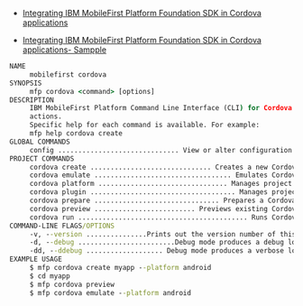 

* [Integrating IBM MobileFirst Platform Foundation SDK in Cordova applications](https://mobilefirstplatform.ibmcloud.com/tutorials/en/foundation/7.1/hello-world/integrating-mfpf-sdk-in-cordova-applications/)


* [Integrating IBM MobileFirst Platform Foundation SDK in Cordova applications- Sampple](https://github.com/MobileFirst-Platform-Developer-Center/Cordova/tree/release71)

```bat
NAME
     mobilefirst cordova
SYNOPSIS
     mfp cordova <command> [options]
DESCRIPTION
     IBM MobileFirst Platform Command Line Interface (CLI) for Cordova specific
     actions.
     Specific help for each command is available. For example:
     mfp help cordova create
GLOBAL COMMANDS
     config .............................. View or alter configuration settings
PROJECT COMMANDS
     cordova create .............................. Creates a new Cordova project
     cordova emulate .................................. Emulates Cordova project
     cordova platform ................................ Manages project platforms
     cordova plugin .................................... Manages project plugins
     cordova prepare ............................... Prepares a Cordova project
     cordova preview ......................... Previews existing Cordova project
     cordova run .......................................... Runs Cordova project
COMMAND-LINE FLAGS/OPTIONS
     -v, --version ...............Prints out the version number of this utility
     -d, --debug ........................Debug mode produces a debug log output
     -dd, --ddebug ................... Debug mode produces a verbose log output
EXAMPLE USAGE
     $ mfp cordova create myapp --platform android
     $ cd myapp
     $ mfp cordova preview
     $ mfp cordova emulate --platform android

```
